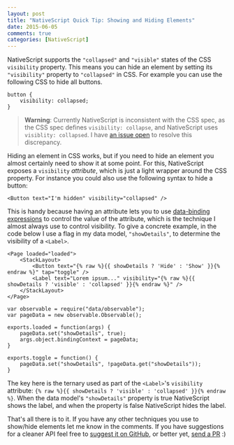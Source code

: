 ```yaml
---
layout: post
title: "NativeScript Quick Tip: Showing and Hiding Elements"
date: 2015-06-05
comments: true
categories: [NativeScript]
---
```


NativeScript supports the `"collapsed"` and `"visible"` states of the CSS `visibility` property. This means you can hide an element by setting its `"visibility"` property to `"collapsed"` in CSS. For example you can use the following CSS to hide all buttons.

<pre class="language-css"><code>button {
    visibility: collapsed;
}</code></pre>

> **Warning**: Currently NativeScript is inconsistent with the CSS spec, as the CSS spec defines `visibility: collapse`, and NativeScript uses `visiblity: collapsed`. I have [an issue open](https://github.com/NativeScript/NativeScript/issues/285) to resolve this discrepancy.

<!-- more -->

Hiding an element in CSS works, but if you need to hide an element you almost certainly need to show it at some point. For this, NativeScript exposes a `visibility` *attribute*, which is just a light wrapper around the CSS property. For instance you could also use the following syntax to hide a button:

<pre class="language-markup line-numbers"><code>&lt;Button text="I'm hidden" visibility="collapsed" /&gt;</code></pre>

This is handy because having an attribute lets you to use [data-binding expressions](http://docs.nativescript.org/bindings#using-expressions-for-bindings) to control the value of the attribute, which is the technique I almost always use to control visibility. To give a concrete example, in the code below I use a flag in my data model, `"showDetails"`, to determine the visibility of a `<Label>`.

<pre class="language-markup"><code>&lt;Page loaded="loaded"&gt;
	&lt;StackLayout&gt;
		&lt;Button text="{% raw %}{{ showDetails ? 'Hide' : 'Show' }}{% endraw %}" tap="toggle" /&gt;
		&lt;Label text="Lorem ipsum..." visibility="{% raw %}{{ showDetails ? 'visible' : 'collapsed' }}{% endraw %}" /&gt;
	&lt;/StackLayout&gt;
&lt;/Page&gt;</code></pre>

<pre class="language-javascript"><code>var observable = require("data/observable");
var pageData = new observable.Observable();

exports.loaded = function(args) {
	pageData.set("showDetails", true);
	args.object.bindingContext = pageData;
}

exports.toggle = function() {
	pageData.set("showDetails", !pageData.get("showDetails"));
}</code></pre>

The key here is the ternary used as part of the `<Label>`'s `visibility` attribute: `{% raw %}{{ showDetails ? 'visible' : 'collapsed' }}{% endraw %}`. When the data model's `"showDetails"` property is true NativeScript shows the label, and when the property is false NativeScript hides the label.

That's all there is to it. If you have any other techniques you use to show/hide elements let me know in the comments. If you have suggestions for a cleaner API feel free to [suggest it on GitHub](https://github.com/NativeScript/NativeScript/issues/new), or better yet, [send a PR](https://www.nativescript.org/contribute) :)